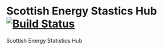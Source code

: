 # Scottish Energy Stastics Hub [![Build Status](https://travis-ci.org/ischerr/Scottish-Energy-Statistics-Hub.svg?branch=master)](https://travis-ci.org/ischerr/Scottish-Energy-Statistics-Hub)   



Scottish Energy Statistics Hub
